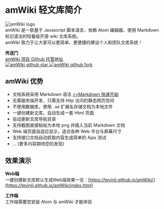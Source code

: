 # amWiki 轻文库简介

![amWiki logo](https://amwiki.xf09.net/docs/assets/logo.png)  
amWiki 是一款基于 Javascript 脚本语言、依赖 Atom 编辑器、使用 Markdown 标记语法的轻量级开源 wiki 文库系统。  
amWiki 致力于让大家可以更简单、更便捷的建设个人和团队文库系统！  

**传送门**  
[amWiki 项目 Github 托管地址](https://github.com/TevinLi/amWiki "amWiki项目Github托管地址")  
[![amWiki github star](https://amwiki.xf09.net/githubicons/Tevinli/amWiki/star) ![amWiki github fork](https://amwiki.xf09.net/githubicons/Tevinli/amWiki/fork)](https://github.com/TevinLi/amWiki)

## amWiki 优势
- 文档系统采用 Markdown 语法 [>>Markdown 快速开始](?file=001-学习amWiki/11-Markdown快速开始)
- 无需服务端开发，只需支持 http 访问的静态网页空间
- 不使用数据库，使用 `.md` 扩展名存储文档为本地文件
- 一键创建新文库，自动生成一套 Html 页面
- 自动更新文库导航目录
- 支持截图直接粘帖为本地 png 并插入当前 Markdown 文档
- Web 端页面自适应显示，适合各种 Web 平台与屏幕尺寸
- 支持接口文档自动抓取内容生成简单的 Ajax 测试
- ... (更多内容期待您的发现)

## 效果演示
**Web端**  
一键创建新文库默认生成Web端效果一览：[https://tevinli.github.io/amWiki/](https://tevinli.github.io/amWiki/index.html)  

**工作端**  
工作端需要您安装 Atom 与 amWiki 才能体验
